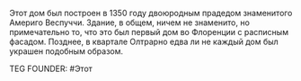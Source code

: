 Этот дом был построен в 1350 году двоюродным прадедом знаменитого Америго Веспуччи. Здание, в общем, ничем не знаменито, но примечательно то, что это был первый дом во Флоренции с расписным фасадом. Позднее, в квартале Олтрарно едва ли не каждый дом был украшен подобным образом. 












TEG FOUNDER:
#Этот